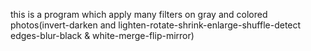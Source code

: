 this is a program which apply many filters on gray and colored photos(invert-darken and lighten-rotate-shrink-enlarge-shuffle-detect edges-blur-black & white-merge-flip-mirror)
